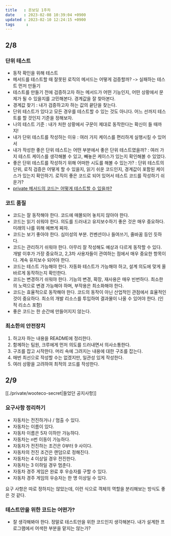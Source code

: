 ```yaml
---
title   : 온보딩 1주차
date    : 2023-02-08 10:39:04 +0900
updated : 2023-02-10 12:24:15 +0900
tags     : 
---
```

## 2/8
### 단위 테스트
- 동작 확인을 위해 테스트
- 메서드를 테스트할 때 잘못된 로직의 메서드는 어떻게 검증할까? -> 실패하는 테스트 먼저 만들기
- 테스트를 만들기 전에 검증하고자 하는 메서드가 어떤 기능인지, 어떤 상황에서 문제가 될 수 있을지를 고민해본다. 경계값을 잘 찾아본다.
- 경계값 찾기 : 내가 검증하고자 하는 값의 끝단을 찾는다.
- 단위 테스트가 있다고 모든 경우를 테스트할 수 있는 것도 아니다. 어느 선까지 테스트를 할 것인지 기준을 정해보자.
- 나의 테스트 기준 : 내가 처한 상황에서 구문이 제대로 동작한다는 확신이 들 때까지!
- 내가 단위 테스트를 작성하는 이유 : 여러 가지 케이스를 편리하게 실행시킬 수 있어서
- 내가 작성한 좋은 단위 테스트는 어떤 부분에서 좋은 단위 테스트였을까? : 여러 가지 테스트 케이스를 생각해볼 수 있고, 빼놓은 케이스가 있는지 확인해볼 수 있었다.
- 좋은 단위 테스트를 작성하기 위해 어떠한 시도를 해볼 수 있는가? : 단위 테스트의 단위, 로직 검증은 어떻게 할 수 있을지, 읽기 쉬운 코드인지, 경계값이 포함된 케이스가 있는지 확인하기. 로직이 좋은 코드로 되어 있어서 테스트 코드를 작성하기 쉬운가? 
- [private 메서드의 코드는 어떻게 테스트할 수 있을까?](https://yearnlune.github.io/java/java-private-method-test/#)

### 코드 품질
- 코드는 잘 동작해야 한다. 코드에 매몰되어 놓치지 않아야 한다.
- 코드는 읽기 쉬워야 한다. 의도를 드러내고 유지보수하기 좋은 것은 매우 중요하다. 미래의 나를 위해 예쁘게 짜자.
- 코드는 보기 좋아야 한다. 심미성의 부분. 컨벤션이나 들여쓰기, 줄바꿈 등인 듯하다.
- 코드는 관리하기 쉬워야 한다. 아무리 잘 작성해도 예상과 다르게 동작할 수 있다. 개발 이후가 가장 중요하고, 2,3차 사용자들이 관여하는 점에서 매우 중요한 항목이다. 계속 유지보수 되어야 한다.
- 코드는 테스트 가능해야 한다. 자동화 테스트가 가능해야 하고, 설계 의도에 맞게 올바르게 동작하는지 확인한다.
- 코드는 변경하기 쉬워야 한다. 기능의 변경, 확장, 재사용은 매우 빈번하다. 최소한의 노력으로 변경 가능해야 하며, 부작용은 최소화해야 한다.
- 코드는 효율적으로 동작해야 한다. 코드의 동작이 아닌 산업적인 관점에서 효율적인 것이 중요하다. 최소의 개발 리소스를 투입하여 결과물이 나올 수 있어야 한다. (인적 리소스 포함)
- 좋은 코드는 한 순간에 만들어지지 않는다.

### 최소한의 안전장치
1. 하고자 하는 내용을 README에 정리한다.
2. 함께하는 팀원, 크루에게 먼저 의도를 드러내면서 의사소통한다.
3. 구조를 잡고 시작한다. 머리 속에 그려지는 내용에 대한 구조를 잡는다.
4. 매번 최선으로 작성할 수는 없겠지만, 일관성 있게 작성한다.
5. 여러 상황을 고려하여 최적의 코드를 작성한다.

## 2/9
[[./private/wooteco-secret|들었던 공지사항]]
### 요구사항 정리하기
- 자동차는 전진하거나 / 멈출 수 있다.
- 자동차는 이름이 있다.
- 자동차 이름은 5자 이하만 가능하다.
- 자동차는 n번 이동이 가능하다.
- 자동차가 전진하는 조건은 0부터 9 사이다. 
- 자동차의 전진 조건은 랜덤으로 정해진다.
- 자동차는 4 이상일 경우 전진한다.
- 자동차는 3 이하일 경우 멈춘다.
- 자동차 경주 게임은 완료 후 우승자를 구할 수 있다.
- 자동차 경주 게임의 우승자는 한 명 이상일 수 있다.

요구 사항은 따로 정하지는 않았는데, 이런 식으로 객체의 역할을 분리해보는 방식도 좋은 것 같다.

### 테스트만을 위한 코드는 어떤가?
- 잘 생각해봐야 한다. 정말로 테스트만을 위한 코드인지 생각해본다. 내가 설계한 프로그램에서 어색한 부분을 맡지는 않는가?


